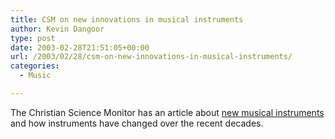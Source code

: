 ```yaml
---
title: CSM on new innovations in musical instruments
author: Kevin Dangoor
type: post
date: 2003-02-28T21:51:05+00:00
url: /2003/02/28/csm-on-new-innovations-in-musical-instruments/
categories:
  - Music

---
```

The Christian Science Monitor has an article about [new musical instruments][1] and how instruments have changed over the recent decades.

 [1]: http://www.christiansciencemonitor.com/2003/0228/p13s01-almp.html